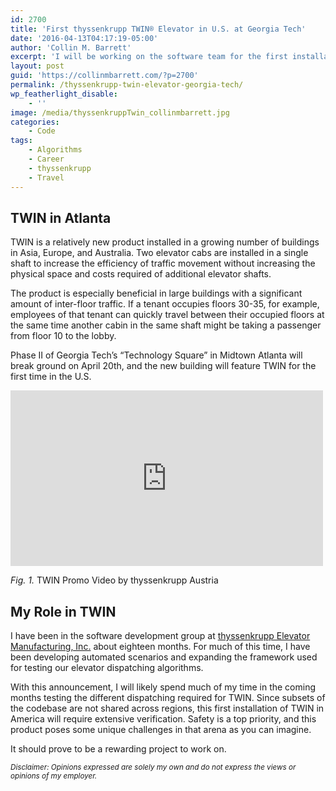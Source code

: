 ```yaml
---
id: 2700
title: 'First thyssenkrupp TWIN® Elevator in U.S. at Georgia Tech'
date: '2016-04-13T04:17:19-05:00'
author: 'Collin M. Barrett'
excerpt: 'I will be working on the software team for the first installation of the thyssenkrupp TWIN elevator in the U.S. at Georgia Tech in Atlanta.'
layout: post
guid: 'https://collinmbarrett.com/?p=2700'
permalink: /thyssenkrupp-twin-elevator-georgia-tech/
wp_featherlight_disable:
    - ''
image: /media/thyssenkruppTwin_collinmbarrett.jpg
categories:
    - Code
tags:
    - Algorithms
    - Career
    - thyssenkrupp
    - Travel
---
```


## TWIN in Atlanta

TWIN is a relatively new product installed in a growing number of buildings in Asia, Europe, and Australia. Two elevator cabs are installed in a single shaft to increase the efficiency of traffic movement without increasing the physical space and costs required of additional elevator shafts.

The product is especially beneficial in large buildings with a significant amount of inter-floor traffic. If a tenant occupies floors 30-35, for example, employees of that tenant can quickly travel between their occupied floors at the same time another cabin in the same shaft might be taking a passenger from floor 10 to the lobby.

Phase II of Georgia Tech’s “Technology Square” in Midtown Atlanta will break ground on April 20th, and the new building will feature TWIN for the first time in the U.S.

<iframe allow="accelerometer; autoplay; clipboard-write; encrypted-media; gyroscope; picture-in-picture; web-share" allowfullscreen="" frameborder="0" height="281" loading="lazy" src="https://www.youtube.com/embed/soRYCEbmSWg?feature=oembed" title="ThyssenKrupp Elevator's revolutionary TWiN Product" width="500"></iframe>

*Fig. 1.* TWIN Promo Video by thyssenkrupp Austria

## My Role in TWIN

I have been in the software development group at [thyssenkrupp Elevator Manufacturing, Inc.](https://www.thyssenkrupp.com/en/home) about eighteen months. For much of this time, I have been developing automated scenarios and expanding the framework used for testing our elevator dispatching algorithms.

With this announcement, I will likely spend much of my time in the coming months testing the different dispatching required for TWIN. Since subsets of the codebase are not shared across regions, this first installation of TWIN in America will require extensive verification. Safety is a top priority, and this product poses some unique challenges in that arena as you can imagine.

It should prove to be a rewarding project to work on.

*<small>Disclaimer: Opinions expressed are solely my own and do not express the views or opinions of my employer.</small>*